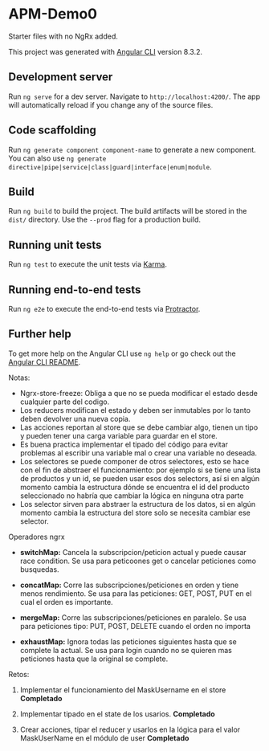 # APM-Demo0

Starter files with no NgRx added.

This project was generated with [Angular CLI](https://github.com/angular/angular-cli) version 8.3.2.

## Development server

Run `ng serve` for a dev server. Navigate to `http://localhost:4200/`. The app will automatically reload if you change any of the source files.

## Code scaffolding

Run `ng generate component component-name` to generate a new component. You can also use `ng generate directive|pipe|service|class|guard|interface|enum|module`.

## Build

Run `ng build` to build the project. The build artifacts will be stored in the `dist/` directory. Use the `--prod` flag for a production build.

## Running unit tests

Run `ng test` to execute the unit tests via [Karma](https://karma-runner.github.io).

## Running end-to-end tests

Run `ng e2e` to execute the end-to-end tests via [Protractor](http://www.protractortest.org/).

## Further help

To get more help on the Angular CLI use `ng help` or go check out the [Angular CLI README](https://github.com/angular/angular-cli/blob/master/README.md).

Notas:

- Ngrx-store-freeze: Obliga a que no se pueda modificar el estado desde cualquier parte del codigo.
- Los reducers modifican el estado y deben ser inmutables por lo tanto deben devolver una nueva copia.
- Las acciones reportan al store que se debe cambiar algo, tienen un tipo y pueden tener una carga variable para guardar en el store.
- Es buena practica implementar el tipado del código para evitar problemas al escribir una variable mal o crear una variable no deseada.
- Los selectores se puede componer de otros selectores, esto se hace con el fin de abstraer el funcionamiento: por ejemplo si se tiene una lista de productos y un id, se pueden usar esos dos selectors, así si en algún momento cambia la estructura dónde se encuentra el id del producto seleccionado no habría que cambiar la lógica en ninguna otra parte
- Los selector sirven para abstraer la estructura de los datos, si en algún momento cambia la estructura del store solo se necesita cambiar ese selector.


Operadores ngrx
- **switchMap:** Cancela la subscripcion/peticion actual y puede causar race condition.
Se usa para peticoones get o cancelar peticiones como busquedas.
- **concatMap:** Corre las subscripciones/peticiones en orden y tiene menos rendimiento.
Se usa para las peticiones: GET, POST, PUT en el cual el orden es importante.

- **mergeMap:** Corre las subscripciones/peticiones en paralelo.
Se usa para peticiones tipo: PUT, POST, DELETE cuando el orden no importa

- **exhaustMap:** Ignora todas las peticiones siguientes hasta que se complete la actual.
Se usa para login cuando no se quieren mas peticiones hasta que la original se complete.

Retos:
  1. Implementar el funcionamiento del MaskUsername en el store
  **Completado**

  2. Implementar tipado en el state de los usarios.
  **Completado**

  3. Crear acciones, tipar el reducer y usarlos en la lógica para el valor MaskUserName en el módulo de user
  **Completado**
